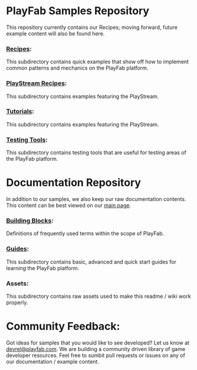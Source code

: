 # PlayFab Samples Repository
This repository currently contains our Recipes; moving forward, future example content will also be found here.  



### [Recipes](/Recipes/):
This subdirectory contains quick examples that show off how to implement common patterns and mechanics on the PlayFab platform. 

### [PlayStream Recipes](/PlayStreamRecipes/):
This subdirectory contains examples featuring the PlayStream.

### [Tutorials](/Tutorials/):
This subdirectory contains examples featuring the PlayStream.

### [Testing Tools](/TestingTools/):
This subdirectory contains testing tools that are useful for testing areas of the PlayFab platform. 

# Documentation Repository
In addition to our samples, we also keep our raw documentation contents. This content can be best viewed on our [main page](https://api.playfab.com).

### [Building Blocks]():
Definitions of frequently used terms within the scope of PlayFab.
 
### [Guides](/Guides/):
This subdirectory contains basic, advanced and quick start guides for learning the PlayFab platform.

### Assets:
This subdirectory contains raw assets used to make this readme / wiki work properly.


# Community Feedback:
Got ideas for samples that you would like to see developed? Let us know at [devrel@playfab.com](mailto:devrel@playfab.com). We are building a community driven library of game developer resources. Feel free to sumbit pull requests or issues on any of our documentation / example content.